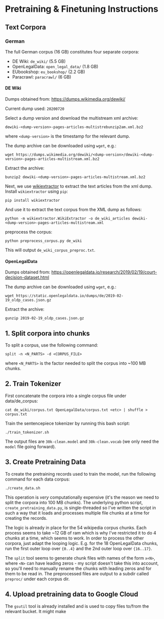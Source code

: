 # Pretraining & Finetuning Instructions

## Text Corpora

### German

The full German corpus (16 GB) constitutes four separate corpora:

- DE Wiki: `de_wiki/` (5.5 GB)
- OpenLegalData: `open_legal_data/` (1.8 GB)
- EUbookshop: `eu_bookshop/` (2.2 GB)
- Paracrawl: `paracrawl/` (6 GB)

#### DE Wiki

Dumps obtained from: https://dumps.wikimedia.org/dewiki/

Current dump used: `20200720`

Select a dump version and download the multistream xml archive:

```
dewiki-<dump-version>-pages-articles-multistrebunzip2am.xml.bz2 
```

where `<dump-version>` is the timestamp for the relevant dump.

The dump archive can be downloaded using `wget`, e.g.:

```
wget https://dumps.wikimedia.org/dewiki/<dump-version>/dewiki-<dump-version>-pages-articles-multistream.xml.bz2
```

Extract the archive:

```
bunzip2 dewiki-<dump-version>-pages-articles-multistream.xml.bz2
```

Next, we use [wikiextractor](https://github.com/attardi/wikiextractor) to extract the text articles from the xml dump. Install `wikiextractor` using `pip`:


```
pip install wikiextractor
```

And use it to extract the text corpus from the XML dump as follows:

```
python -m wikiextractor.WikiExtractor -o de_wiki_articles dewiki-<dump-version>-pages-articles-multistream.xml
```

preprocess the corpus:

```
python preprocess_corpus.py de_wiki
```

This will output `de_wiki_corpus_preproc.txt`.


#### OpenLegalData

Dumps obtained from: https://openlegaldata.io/research/2019/02/19/court-decision-dataset.html

The dump archive can be downloaded using `wget`, e.g.:

```
wget https://static.openlegaldata.io/dumps/de/2019-02-19_oldp_cases.json.gz
```

Extract the archive:

```
gunzip 2019-02-19_oldp_cases.json.gz
```


## 1. Split corpora into chunks

To split a corpus, use the following command:

```
split -n <N_PARTS> -d <CORPUS_FILE>
```

where `<N_PARTS>` is the factor needed to split the corpus into \~100 MB chunks.

## 2. Train Tokenizer

First concatenate the corpora into a single corpus file under data/de_corpus:

```
cat de_wiki/corpus.txt OpenLegalData/corpus.txt <etc> | shuffle > corpus.txt
```

Train the sentencepiece tokenizer by running this bash script:

```
./train_tokenizer.sh
```

The output files are `30k-clean.model` and `30k-clean.vocab` (we only need the `model` file going forward).

## 3. Create Pretraining Data

To create the pretraining records used to train the model, run the following command for each data corpus:

```
./create_data.sh
```

This operation is *very* computationally expensive (it's the reason we need to split the corpora into 100 MB chunks). The underlying python script, `create_pretraining_data.py`, is single-threaded so I've written the script in such a way that it loads and processes multiple file chunks at a time for creating the records.

The logic is already in place for the 54 wikipedia corpus chunks. Each process seems to take \~12 GB of ram which is why I've restricted it to do 4 chunks at a time, which seems to work. In order to process the other corpora, just adapt the looping logic. E.g. for the 18 OpenLegalData chunks, run the first outer loop over `{0..4}` and the 2nd outer loop over `{16..17}`.

The `split` tool seems to generate chunk files with names of the form `x<N>`, where `<N>` can have leading zeros - my script doesn't take this into account, so you'll need to manually rename the chunks with leading zeros and for them to be read in. The preprocessed files are output to a subdir called `preproc/` under each corpus dir.

## 4. Upload pretraining data to Google Cloud

The `gsutil` tool is already installed and is used to copy files to/from the relevant bucket. It might make